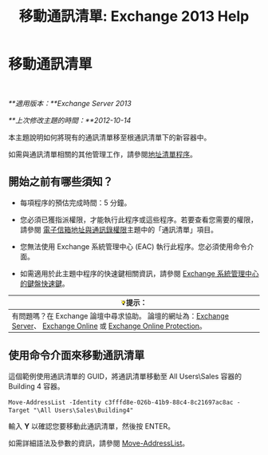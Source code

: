 ﻿---
title: '移動通訊清單: Exchange 2013 Help'
TOCTitle: 移動通訊清單
ms:assetid: c843bbd5-6c0e-41e1-b749-7ae87c1beb25
ms:mtpsurl: https://technet.microsoft.com/zh-tw/library/Bb124534(v=EXCHG.150)
ms:contentKeyID: 50474214
ms.date: 05/21/2018
mtps_version: v=EXCHG.150
ms.translationtype: MT
---

# 移動通訊清單

 

_**適用版本：**Exchange Server 2013_

_**上次修改主題的時間：**2012-10-14_

本主題說明如何將現有的通訊清單移至根通訊清單下的新容器中。

如需與通訊清單相關的其他管理工作，請參閱[地址清單程序](address-list-procedures-exchange-2013-help.md)。

## 開始之前有哪些須知？

  - 每項程序的預估完成時間：5 分鐘。

  - 您必須已獲指派權限，才能執行此程序或這些程序。若要查看您需要的權限，請參閱 [電子信箱地址與通訊錄權限](email-address-and-address-book-permissions-exchange-2013-help.md)主題中的「通訊清單」項目。

  - 您無法使用 Exchange 系統管理中心 (EAC) 執行此程序。您必須使用命令介面。

  - 如需適用於此主題中程序的快速鍵相關資訊，請參閱 [Exchange 系統管理中心的鍵盤快速鍵](keyboard-shortcuts-in-the-exchange-admin-center-exchange-online-protection-help.md)。

<table>
<thead>
<tr class="header">
<th><img src="images/Bb124558.tip(EXCHG.150).gif" title="提示" alt="提示" />提示：</th>
</tr>
</thead>
<tbody>
<tr class="odd">
<td>有問題嗎？在 Exchange 論壇中尋求協助。 論壇的網址為：<a href="https://go.microsoft.com/fwlink/p/?linkid=60612">Exchange Server</a>、 <a href="https://go.microsoft.com/fwlink/p/?linkid=267542">Exchange Online</a> 或 <a href="https://go.microsoft.com/fwlink/p/?linkid=285351">Exchange Online Protection</a>。</td>
</tr>
</tbody>
</table>


## 使用命令介面來移動通訊清單

這個範例使用通訊清單的 GUID，將通訊清單移動至 All Users\\Sales 容器的 Building 4 容器。

    Move-AddressList -Identity c3fffd8e-026b-41b9-88c4-8c21697ac8ac -Target "\All Users\Sales\Building4"

輸入 **Y** 以確認您要移動此通訊清單，然後按 ENTER。

如需詳細語法及參數的資訊，請參閱 [Move-AddressList](https://technet.microsoft.com/zh-tw/library/bb124520\(v=exchg.150\))。


